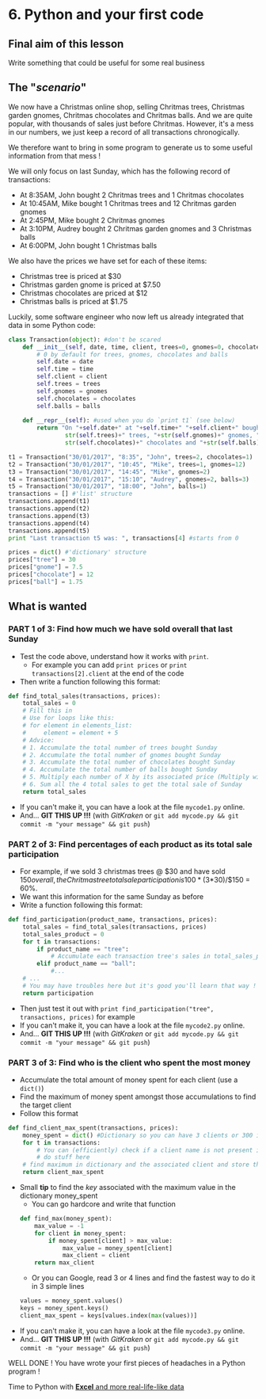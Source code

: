 # 6. Python and your first code

## Final aim of this lesson
Write something that could be useful for some real business

## The "*scenario*"
We now have a Christmas online shop, selling Chritmas trees, 
Christmas garden gnomes, Chritmas chocolates and Chritmas balls.
And we are quite popular, with thousands of sales just before Chritmas.
However, it's a mess in our numbers, we just keep a record of all 
transactions chronogically.

We therefore want to bring in some program to generate us to some useful 
information from that mess !

We will only focus on last Sunday, which has the following record of transactions:
- At 8:35AM, John bought 2 Chritmas trees and 1 Chritmas chocolates
- At 10:45AM, Mike bought 1 Chritmas trees and 12 Chritmas garden gnomes
- At 2:45PM, Mike bought 2 Chritmas gnomes
- At 3:10PM, Audrey bought 2 Chritmas garden gnomes and 3 Christmas balls
- At 6:00PM, John bought 1 Christmas balls

We also have the prices we have set for each of these items:
- Christmas tree is priced at $30
- Christmas garden gnome is priced at $7.50
- Christmas chocolates are priced at $12
- Christmas balls is priced at $1.75

Luckily, some software engineer who now left us already integrated that data in some Python code:
```python
class Transaction(object): #don't be scared
    def __init__(self, date, time, client, trees=0, gnomes=0, chocolates=0, balls=0):
		# 0 by default for trees, gnomes, chocolates and balls
        self.date = date
        self.time = time
        self.client = client
        self.trees = trees
        self.gnomes = gnomes
        self.chocolates = chocolates
        self.balls = balls
        
    def __repr__(self): #used when you do `print t1` (see below)
        return "On "+self.date+" at "+self.time+" "+self.client+" bought "+\
                str(self.trees)+" trees, "+str(self.gnomes)+" gnomes, "+\
                str(self.chocolates)+" chocolates and "+str(self.balls)+" balls."

t1 = Transaction("30/01/2017", "8:35", "John", trees=2, chocolates=1)
t2 = Transaction("30/01/2017", "10:45", "Mike", trees=1, gnomes=12)
t3 = Transaction("30/01/2017", "14:45", "Mike", gnomes=2)
t4 = Transaction("30/01/2017", "15:10", "Audrey", gnomes=2, balls=3)
t5 = Transaction("30/01/2017", "18:00", "John", balls=1)
transactions = [] #'list' structure
transactions.append(t1)
transactions.append(t2)
transactions.append(t3)
transactions.append(t4)
transactions.append(t5)
print "Last transaction t5 was: ", transactions[4] #starts from 0

prices = dict() #'dictionary' structure
prices["tree"] = 30
prices["gnome"] = 7.5
prices["chocolate"] = 12
prices["ball"] = 1.75
```

## What is wanted
### PART 1 of 3: Find how much we have sold overall that last Sunday
- Test the code above, understand how it works with `print`.
    - For example you can add `print prices` or `print transactions[2].client` at the end of the code
- Then write a function following this format:
```python
def find_total_sales(transactions, prices):
    total_sales = 0
    # Fill this in
    # Use for loops like this:
	# for element in elements_list:
	#     element = element + 5
    # Advice:
    # 1. Accumulate the total number of trees bought Sunday
    # 2. Accumulate the total number of gnomes bought Sunday
    # 3. Accumulate the total number of chocolates bought Sunday
    # 4. Accumulate the total number of balls bought Sunday
    # 5. Multiply each number of X by its associated price (Multiply with this syntax c = 2*5)
    # 6. Sum all the 4 total sales to get the total sale of Sunday
    return total_sales
```
- If you can't make it, you can have a look at the file `mycode1.py` online.
- And... **GIT THIS UP !!!** (with *GitKraken* or `git add mycode.py && git commit -m "your message" && git push`)

### PART 2 of 3: Find percentages of each product as its total sale participation
- For example, if we sold 3 christmas trees @ $30 and have sold $150 overall, the Chritmas
  tree total sale participation is 100 * (3*$30)/$150 = 60%.
- We want this information for the same Sunday as before
- Write a function following this format:
```python
def find_participation(product_name, transactions, prices):
    total_sales = find_total_sales(transactions, prices)
	total_sales_product = 0
	for t in transactions:
		if product_name == "tree":
			# Accumulate each transaction tree's sales in total_sales_product
		elif product_name == "ball":
			#...
    # ...
	# You may have troubles here but it's good you'll learn that way !
	return participation
```
- Then just test it out with `print find_participation("tree", transactions, prices)` for example
- If you can't make it, you can have a look at the file `mycode2.py` online.
- And... **GIT THIS UP !!!** (with *GitKraken* or `git add mycode.py && git commit -m "your message" && git push`)

### PART 3 of 3: Find who is the client who spent the most money
- Accumulate the total amount of money spent for each client (use a `dict()`)
- Find the maximum of money spent amongst those accumulations to find the target client
- Follow this format
```python
def find_client_max_spent(transactions, prices):
	money_spent = dict() #Dictionary so you can have 3 clients or 300 it will still work
	for t in transactions:
		# You can (efficiently) check if a client name is not present in the money_spent dict with: if "John" not in money_spent:
		# do stuff here
	# find maximum in dictionary and the associated client and store that in the variable client_max_spent
	return client_max_spent
```
- Small **tip** to find the *key* associated with the maximum value in the dictionary money_spent
	- You can go hardcore and write that function
	```python
	def find_max(money_spent):
		max_value = -1
		for client in money_spent:
			if money_spent[client] > max_value:
				max_value = money_spent[client]
				max_client = client
		return max_client
	```
	- Or you can Google, read 3 or 4 lines and find the fastest way to do it in 3 simple lines
	```python
	values = money_spent.values()
	keys = money_spent.keys()
	client_max_spent = keys[values.index(max(values))]
	```
- If you can't make it, you can have a look at the file `mycode3.py` online.
- And... **GIT THIS UP !!!** (with *GitKraken* or `git add mycode.py && git commit -m "your message" && git push`)

WELL DONE ! You have wrote your first pieces of headaches in a Python program !

Time to Python with [**Excel** and more real-life-like data][lesson_07]

[lesson_07]: /07.%20Python%20and%20Excel